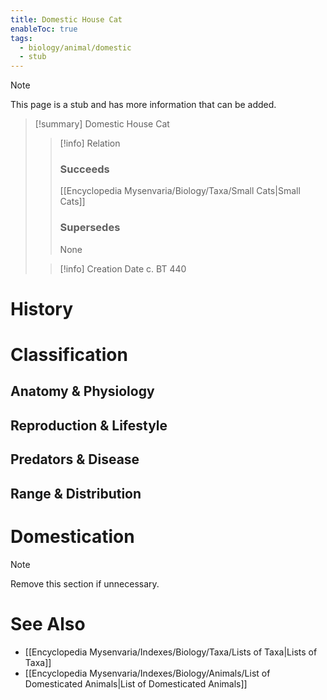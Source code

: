 ```yaml
---
title: Domestic House Cat
enableToc: true
tags:
  - biology/animal/domestic
  - stub
---
```


> [!note]
> This page is a stub and has more information that can be added.

> [!summary] Domestic House Cat
> > [!info] Relation
> > ### Succeeds
> > [[Encyclopedia Mysenvaria/Biology/Taxa/Small Cats|Small Cats]]
> > ### Supersedes
> > None
>
> > [!info] Creation Date
> > c. BT 440


# History

# Classification
## Anatomy & Physiology

## Reproduction & Lifestyle

## Predators & Disease

## Range & Distribution

# Domestication

> [!note]
> Remove this section if unnecessary.
# See Also
- [[Encyclopedia Mysenvaria/Indexes/Biology/Taxa/Lists of Taxa|Lists of Taxa]]
- [[Encyclopedia Mysenvaria/Indexes/Biology/Animals/List of Domesticated Animals|List of Domesticated Animals]]
